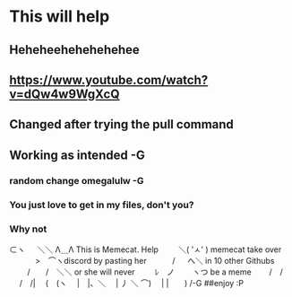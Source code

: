 # This will help

## Heheheehehehehehee
## https://www.youtube.com/watch?v=dQw4w9WgXcQ

## Changed after trying the pull command
## Working as intended -G
### random change omegalulw -G
### You just love to get in my files, don't you?
### Why not 
⊂ヽ 
　 ＼＼ Λ＿Λ  This is Memecat. Help
　　 ＼( 'ㅅ' )   memecat take over
　　　 >　⌒ヽdiscord by pasting her
　　　/ 　 へ＼   in 10 other Githubs
　　 /　　/　＼＼   or she will never
　　 ﾚ　ノ　　 ヽつ  be a meme
　　/　/ 
　 /　/| 
　(　(ヽ 
　|　|、＼ 
　| 丿 ＼ ⌒) 
　| |　　) /-G
##enjoy :P